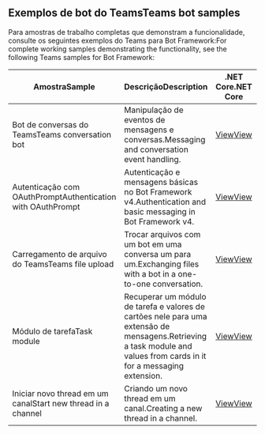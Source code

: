 ## <a name="teams-bot-samples"></a><span data-ttu-id="d7170-101">Exemplos de bot do Teams</span><span class="sxs-lookup"><span data-stu-id="d7170-101">Teams bot samples</span></span>

<span data-ttu-id="d7170-102">Para amostras de trabalho completas que demonstram a funcionalidade, consulte os seguintes exemplos do Teams para Bot Framework:</span><span class="sxs-lookup"><span data-stu-id="d7170-102">For complete working samples demonstrating the functionality, see the following Teams samples for Bot Framework:</span></span>

| <span data-ttu-id="d7170-103">Amostra</span><span class="sxs-lookup"><span data-stu-id="d7170-103">Sample</span></span> | <span data-ttu-id="d7170-104">Descrição</span><span class="sxs-lookup"><span data-stu-id="d7170-104">Description</span></span> | <span data-ttu-id="d7170-105">.NET Core</span><span class="sxs-lookup"><span data-stu-id="d7170-105">.NET Core</span></span> | <span data-ttu-id="d7170-106">Node.js</span><span class="sxs-lookup"><span data-stu-id="d7170-106">Node.js</span></span> | <span data-ttu-id="d7170-107">Python</span><span class="sxs-lookup"><span data-stu-id="d7170-107">Python</span></span> |
|--------|------------- |---|---|---|
| <span data-ttu-id="d7170-108">Bot de conversas do Teams</span><span class="sxs-lookup"><span data-stu-id="d7170-108">Teams conversation bot</span></span> | <span data-ttu-id="d7170-109">Manipulação de eventos de mensagens e conversas.</span><span class="sxs-lookup"><span data-stu-id="d7170-109">Messaging and conversation event handling.</span></span> | [<span data-ttu-id="d7170-110">View</span><span class="sxs-lookup"><span data-stu-id="d7170-110">View</span></span>](https://github.com/microsoft/BotBuilder-Samples/tree/master/samples/csharp_dotnetcore/57.teams-conversation-bot)| [<span data-ttu-id="d7170-111">View</span><span class="sxs-lookup"><span data-stu-id="d7170-111">View</span></span>](https://github.com/microsoft/BotBuilder-Samples/tree/master/samples/javascript_nodejs/57.teams-conversation-bot)| [<span data-ttu-id="d7170-112">View</span><span class="sxs-lookup"><span data-stu-id="d7170-112">View</span></span>](https://github.com/microsoft/BotBuilder-Samples/tree/master/samples/python/57.teams-conversation-bot) |
| <span data-ttu-id="d7170-113">Autenticação com OAuthPrompt</span><span class="sxs-lookup"><span data-stu-id="d7170-113">Authentication with OAuthPrompt</span></span>| <span data-ttu-id="d7170-114">Autenticação e mensagens básicas no Bot Framework v4.</span><span class="sxs-lookup"><span data-stu-id="d7170-114">Authentication and basic messaging in Bot Framework v4.</span></span> | [<span data-ttu-id="d7170-115">View</span><span class="sxs-lookup"><span data-stu-id="d7170-115">View</span></span>](https://github.com/microsoft/BotBuilder-Samples/tree/master/samples/csharp_dotnetcore/46.teams-auth)| [<span data-ttu-id="d7170-116">View</span><span class="sxs-lookup"><span data-stu-id="d7170-116">View</span></span>](https://github.com/microsoft/BotBuilder-Samples/tree/master/samples/javascript_nodejs/46.teams-auth)| [<span data-ttu-id="d7170-117">View</span><span class="sxs-lookup"><span data-stu-id="d7170-117">View</span></span>](https://github.com/microsoft/BotBuilder-Samples/tree/master/samples/python/46.teams-auth) |
|<span data-ttu-id="d7170-118">Carregamento de arquivo do Teams</span><span class="sxs-lookup"><span data-stu-id="d7170-118">Teams file upload</span></span> | <span data-ttu-id="d7170-119">Trocar arquivos com um bot em uma conversa um para um.</span><span class="sxs-lookup"><span data-stu-id="d7170-119">Exchanging files with a bot in a one-to-one conversation.</span></span> | [<span data-ttu-id="d7170-120">View</span><span class="sxs-lookup"><span data-stu-id="d7170-120">View</span></span>](https://github.com/microsoft/BotBuilder-Samples/tree/master/samples/csharp_dotnetcore/56.teams-file-upload) | [<span data-ttu-id="d7170-121">View</span><span class="sxs-lookup"><span data-stu-id="d7170-121">View</span></span>](https://github.com/microsoft/BotBuilder-Samples/tree/master/samples/javascript_nodejs/56.teams-file-upload) | [<span data-ttu-id="d7170-122">View</span><span class="sxs-lookup"><span data-stu-id="d7170-122">View</span></span>](https://github.com/microsoft/BotBuilder-Samples/tree/master/samples/python/56.teams-file-upload) |
| <span data-ttu-id="d7170-123">Módulo de tarefa</span><span class="sxs-lookup"><span data-stu-id="d7170-123">Task module</span></span> | <span data-ttu-id="d7170-124">Recuperar um módulo de tarefa e valores de cartões nele para uma extensão de mensagens.</span><span class="sxs-lookup"><span data-stu-id="d7170-124">Retrieving a task module and values from cards in it for a messaging extension.</span></span> | [<span data-ttu-id="d7170-125">View</span><span class="sxs-lookup"><span data-stu-id="d7170-125">View</span></span>](https://github.com/microsoft/BotBuilder-Samples/tree/main/samples/csharp_dotnetcore/54.teams-task-module) | [<span data-ttu-id="d7170-126">View</span><span class="sxs-lookup"><span data-stu-id="d7170-126">View</span></span>](https://github.com/microsoft/BotBuilder-Samples/tree/main/samples/javascript_nodejs/54.teams-task-module) | [<span data-ttu-id="d7170-127">View</span><span class="sxs-lookup"><span data-stu-id="d7170-127">View</span></span>](https://github.com/microsoft/BotBuilder-Samples/tree/main/samples/python/54.teams-task-module) |
| <span data-ttu-id="d7170-128">Iniciar novo thread em um canal</span><span class="sxs-lookup"><span data-stu-id="d7170-128">Start new thread in a channel</span></span> | <span data-ttu-id="d7170-129">Criando um novo thread em um canal.</span><span class="sxs-lookup"><span data-stu-id="d7170-129">Creating a new thread in a channel.</span></span> | [<span data-ttu-id="d7170-130">View</span><span class="sxs-lookup"><span data-stu-id="d7170-130">View</span></span>](https://github.com/microsoft/BotBuilder-Samples/tree/main/samples/csharp_dotnetcore/58.teams-start-new-thread-in-channel) | [<span data-ttu-id="d7170-131">View</span><span class="sxs-lookup"><span data-stu-id="d7170-131">View</span></span>](https://github.com/microsoft/BotBuilder-Samples/tree/main/samples/javascript_nodejs/58.teams-start-new-thread-in-channel) | [<span data-ttu-id="d7170-132">View</span><span class="sxs-lookup"><span data-stu-id="d7170-132">View</span></span>](https://github.com/microsoft/BotBuilder-Samples/tree/main/samples/python/58.teams-start-thread-in-channel) |
